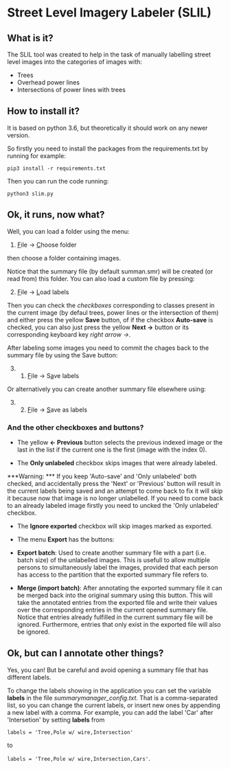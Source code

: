 # Street Level Imagery Labeler (SLIL)
## What is it?

The SLIL tool was created to help in the task
of manually labelling street level images into
the categories of images with:
- Trees
- Overhead power lines
- Intersections of power lines with trees

## How to install it?
It is based on python 3.6, but theoretically it
should work on any newer version.

So firstly you need to install the packages from
the requirements.txt by running for example:

`pip3 install -r requirements.txt`

Then you can run the code running:

`python3 slim.py`

## Ok, it runs, now what?

Well, you can load a folder using the menu:

1. <ins>F</ins>ile -> <ins>C</ins>hoose folder

then choose a folder containing images.

Notice that the summary file (by default summan.smr)
will be created (or read from) this folder. You can
also load a custom file by pressing:

2. <ins>F</ins>ile -> <ins>L</ins>oad labels


Then you can check the *checkboxes* corresponding
to classes present in the current image
(by defaul trees, power lines or the intersection of them)
and either press the yellow **Save** button, of if the
checkbox **Auto-save** is checked, you can also just
press the yellow **Next ->** button or its corresponding
keyboard key *right arrow ->*.

After labeling some images you need to commit the chages
back to the summary file by using the Save button:

3. 1. <ins>F</ins>ile -> S<ins>a</ins>ve labels

Or alternatively you can create another summary file elsewhere using:

3. 2. <ins>F</ins>ile -> <ins>S</ins>ave as labels


### And the other checkboxes and buttons?
- The yellow **<- Previous** button selects the previous
indexed image or the last in the list if the current one
is the first (image with the index 0).

- The **Only unlabeled** checkbox skips images that were
already labeled.

***Warning: *** If you keep 'Auto-save' and 'Only unlabeled' both checked, and accidentally press the 'Next' or 'Previous' button will result in the current labels being saved and an attempt to come back to fix it will skip it because now that image is no longer unlabelled. If you need to come back to an already labeled image firstly you need to uncked the 'Only unlabeled' checkbox.

- The **Ignore exported** checkbox will skip images marked as exported.

- The menu **<inv>E</inv>xport** has the buttons:
- **<inv>E</inv>xport batch**: Used to create another summary file with a part (i.e. batch size) of the unlabelled images. This is usefull to allow multiple persons to simultaneously label the images, provided that each person has access to the partition that the exported summary file refers to.
- **<inv>M</inv>erge (import batch)**: After annotating the exported
summary file it can be merged back into the original summary using this
button. This will take the annotated entries from the exported file
and write their values over the corresponding entries in the current
opened summary file. Notice that entries already fulfilled in the
current summary file will be ignored. Furthermore, entries that
only exist in the exported file will also be ignored.

## Ok, but can I annotate other things?

Yes, you can! But be careful and avoid opening
a summary file that has different labels.

To change the labels showing in the application you can set
the variable **labels** in the file *summarymanager_config.txt*.
That is a comma-separated list, so you can change the current
labels, or insert new ones by appending a new label with a comma.
For example, you can add the label 'Car' after 'Intersetion'
by setting **labels** from

`labels = 'Tree,Pole w/ wire,Intersection'`

to

`labels = 'Tree,Pole w/ wire,Intersection,Cars'`.

